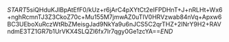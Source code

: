 $START$5siQHduKJlBpAtEfF0/kUz+r6jArC4pXYtCt2eIFPDHnT+J+nRLHt+Wx6+nghRcmnTJ3Z3CkoZ70c+Mu155M7jmwAZ0uTIV0HRVzwab84nVq+Apxw6BC3UEboXuRczWtRbZMeisgJad9NkYa9u6nJCS5C2qrTHZ+2INrY9H2+RAVndmE3TZ1GR7b1UrVKX4SLQZl6fx7lr7qgy0Ge1zcYA==$END$